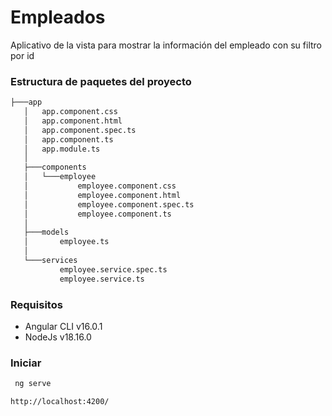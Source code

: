 # Empleados

Aplicativo de la vista para mostrar la información del empleado con su filtro por id

### Estructura de paquetes del proyecto
```sh
├───app
   │   app.component.css
   │   app.component.html
   │   app.component.spec.ts
   │   app.component.ts
   │   app.module.ts
   │
   ├───components
   │   └───employee
   │           employee.component.css
   │           employee.component.html
   │           employee.component.spec.ts
   │           employee.component.ts
   │
   ├───models
   │       employee.ts
   │
   └───services
           employee.service.spec.ts
           employee.service.ts
```

### Requisitos

- Angular CLI v16.0.1
- NodeJs v18.16.0

### Iniciar
```sh
 ng serve 
```
 `http://localhost:4200/`
